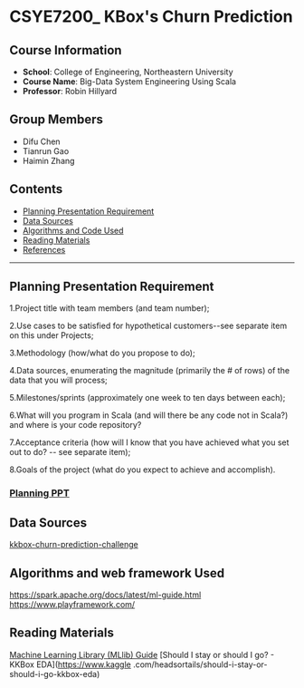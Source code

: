# CSYE7200_ KBox's Churn Prediction


## Course Information
* **School**: College of Engineering, Northeastern University
* **Course Name**: Big-Data System Engineering Using Scala
* **Professor**: Robin Hillyard

## Group Members
- Difu Chen
- Tianrun Gao
- Haimin Zhang

## Contents
- [Planning Presentation Requirement](#planning-Presentation-Requirement)
- [Data Sources](#data-Sources)
- [Algorithms and Code Used](#algorithms-and-code-used)
- [Reading Materials](#reading-materials)
- [References](#references)
***


## Planning Presentation Requirement
1.Project title with team members (and team number);

2.Use cases to be satisfied for hypothetical customers--see separate item on this under Projects;

3.Methodology (how/what do you propose to do);

4.Data sources, enumerating the magnitude (primarily the # of rows) of the data that you will process;

5.Milestones/sprints (approximately one week to ten days between each);

6.What will you program in Scala (and will there be any code not in Scala?) and where is your code repository?

7.Acceptance criteria (how will I know that you have achieved what you set out to do? -- see separate item);

8.Goals of the project (what do you expect to achieve and accomplish).

### [Planning PPT](https://docs.google.com/presentation/d/1wPTJnOYDIih0IxNKo9UOxqnrISuyRrg6BdP8Xa7MWJA/edit#slide=id.g34152a67a9_0_26)


## Data Sources
[kkbox-churn-prediction-challenge](https://www.kaggle.com/c/kkbox-churn-prediction-challenge)


## Algorithms and web framework Used
https://spark.apache.org/docs/latest/ml-guide.html
https://www.playframework.com/

## Reading Materials
[Machine Learning Library (MLlib) Guide](https://spark.apache.org/docs/latest/ml-guide.html)
[Should I stay or should I go? - KKBox EDA](https://www.kaggle
.com/headsortails/should-i-stay-or-should-i-go-kkbox-eda)
